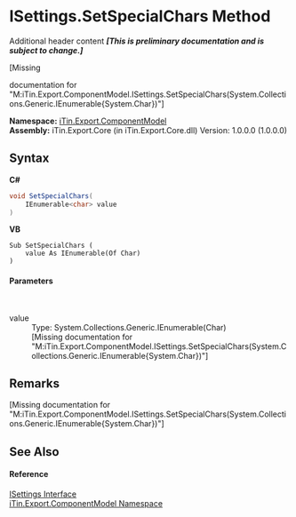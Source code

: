 # ISettings.SetSpecialChars Method 
Additional header content _**\[This is preliminary documentation and is subject to change.\]**_

\[Missing <summary> documentation for "M:iTin.Export.ComponentModel.ISettings.SetSpecialChars(System.Collections.Generic.IEnumerable{System.Char})"\]

**Namespace:**&nbsp;<a href="55171ca4-890c-0ab2-e812-efe82bc0b686">iTin.Export.ComponentModel</a><br />**Assembly:**&nbsp;iTin.Export.Core (in iTin.Export.Core.dll) Version: 1.0.0.0 (1.0.0.0)

## Syntax

**C#**<br />
``` C#
void SetSpecialChars(
	IEnumerable<char> value
)
```

**VB**<br />
``` VB
Sub SetSpecialChars ( 
	value As IEnumerable(Of Char)
)
```


#### Parameters
&nbsp;<dl><dt>value</dt><dd>Type: System.Collections.Generic.IEnumerable(Char)<br />\[Missing <param name="value"/> documentation for "M:iTin.Export.ComponentModel.ISettings.SetSpecialChars(System.Collections.Generic.IEnumerable{System.Char})"\]</dd></dl>

## Remarks
\[Missing <remarks> documentation for "M:iTin.Export.ComponentModel.ISettings.SetSpecialChars(System.Collections.Generic.IEnumerable{System.Char})"\]

## See Also


#### Reference
<a href="94ca8fa3-4ba6-d3f7-614b-913fad195fff">ISettings Interface</a><br /><a href="55171ca4-890c-0ab2-e812-efe82bc0b686">iTin.Export.ComponentModel Namespace</a><br />